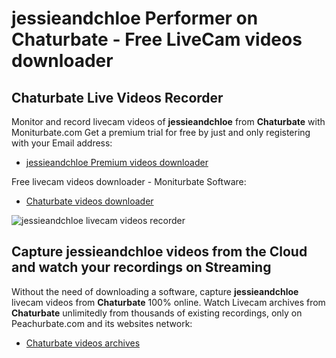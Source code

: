 # jessieandchloe Performer on Chaturbate - Free LiveCam videos downloader

## Chaturbate Live Videos Recorder

Monitor and record livecam videos of **jessieandchloe** from **Chaturbate** with Moniturbate.com
Get a premium trial for free by just and only registering with your Email address:
* [jessieandchloe Premium videos downloader](https://moniturbate.com/request-demo-licence-key.html)

Free livecam videos downloader - Moniturbate Software:
* [Chaturbate videos downloader](https://moniturbate.com/moniturbate-download-software.html)

![jessieandchloe livecam videos recorder](https://peachurnet.com/templates/moniturbate-software.png)


## Capture jessieandchloe videos from the Cloud and watch your recordings on Streaming

Without the need of downloading a software, capture **jessieandchloe** livecam videos from **Chaturbate** 100% online.
Watch Livecam archives from **Chaturbate** unlimitedly from thousands of existing recordings, only on Peachurbate.com and its websites network:
* [Chaturbate videos archives](https://peachurnet.com/)